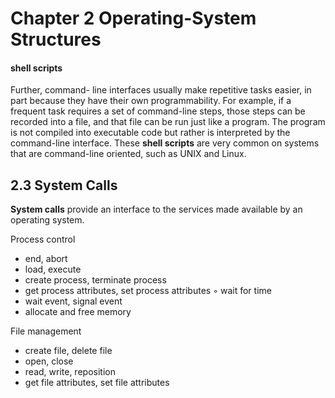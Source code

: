 # **Chapter 2** Operating-System Structures



#### shell scripts

Further, command- line interfaces usually make repetitive tasks easier, in part because they have their own programmability. For example, if a frequent task requires a set of command-line steps, those steps can be recorded into a file, and that file can be run just like a program. The program is not compiled into executable code but rather is interpreted by the command-line interface. These **shell scripts** are very common on systems that are command-line oriented, such as UNIX and Linux.



## 2.3 System Calls

**System calls** provide an interface to the services made available by an operating system.

Process control

* end, abort
* load, execute
* create process, terminate process
* get process attributes, set process attributes ◦ wait for time
* wait event, signal event
* allocate and free memory

File management

* create file, delete file
*  open, close
* read, write, reposition
* get file attributes, set file attributes